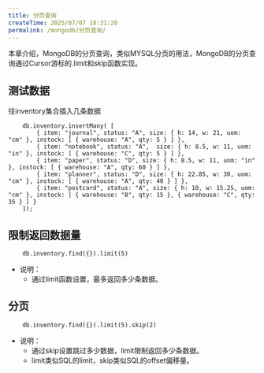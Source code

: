 ```yaml
---
title: 分页查询
createTime: 2025/07/07 18:31:20
permalink: /mongodb/分页查询/
---
```

本章介绍，MongoDB的分页查询，类似MYSQL分页的用法，MongoDB的分页查询通过Cursor游标的.limit和skip函数实现。

## 测试数据

往inventory集合插入几条数据
```shell
    db.inventory.insertMany( [
        { item: "journal", status: "A", size: { h: 14, w: 21, uom: "cm" }, instock: [ { warehouse: "A", qty: 5 } ] },
        { item: "notebook", status: "A",  size: { h: 8.5, w: 11, uom: "in" }, instock: [ { warehouse: "C", qty: 5 } ] },
        { item: "paper", status: "D", size: { h: 8.5, w: 11, uom: "in" }, instock: [ { warehouse: "A", qty: 60 } ] },
        { item: "planner", status: "D", size: { h: 22.85, w: 30, uom: "cm" }, instock: [ { warehouse: "A", qty: 40 } ] },
        { item: "postcard", status: "A", size: { h: 10, w: 15.25, uom: "cm" }, instock: [ { warehouse: "B", qty: 15 }, { warehouse: "C", qty: 35 } ] }
    ]);
```

## 限制返回数据量
```shell
    db.inventory.find({}).limit(5)
```
- 说明：
    - 通过limit函数设置，最多返回多少条数据。

## 分页
```shell 
    db.inventory.find({}).limit(5).skip(2)
```
- 说明：
    - 通过skip设置跳过多少数据，limit限制返回多少条数据。
    - limit类似SQL的limit，skip类似SQL的offset偏移量。